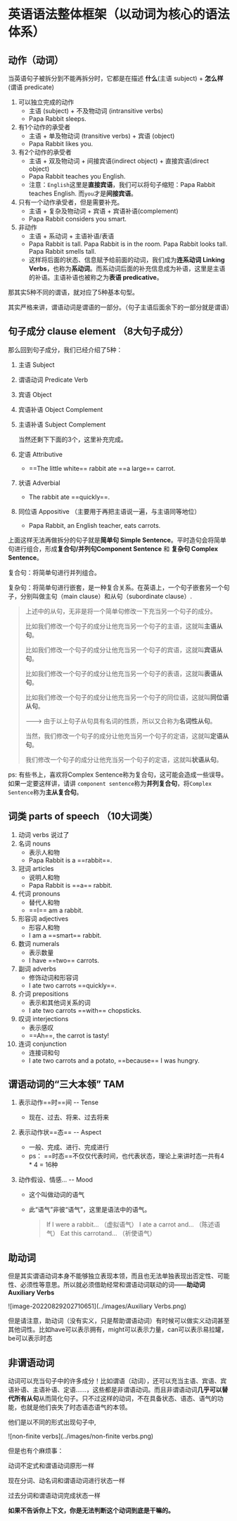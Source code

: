 # 英语语法整体框架（以动词为核心的语法体系）

## 动作（动词）

当英语句子被拆分到不能再拆分时，它都是在描述 **什么**(主语 subject) + **怎么样**(谓语 predicate)

1. 可以独立完成的动作
   + 主语 (subject) + 不及物动词 (intransitive verbs)
   + Papa Rabbit sleeps.
2. 有1个动作的承受者
   + 主语 + 单及物动词 (transitive verbs) + 宾语 (object)
   + Papa Rabbit likes you.
3. 有2个动作的承受者
   + 主语 + 双及物动词 + 间接宾语(indirect object) + 直接宾语(direct object)
   + Papa Rabbit teaches you English.  
   + 注意：`English`这里是**直接宾语**，我们可以将句子缩短：Papa Rabbit teaches English. 而`you`才是**间接宾语**。
4. 只有一个动作承受者，但是需要补充。
   + 主语 + 复杂及物动词 + 宾语 + 宾语补语(complement)
   + Papa Rabbit considers you smart.
5. 非动作
   + 主语 + 系动词 + 主语补语/表语
   + Papa Rabbit is tall.  Papa Rabbit is in the room.  Papa Rabbit looks tall.  Papa Rabbit smells tall.
   + 这样将后面的状态、信息赋予给前面的动词，我们成为**连系动词 Linking Verbs**，也称为**系动词**。而系动词后面的补充信息成为补语，这里是主语的补语。主语补语也被称之为**表语 predicative**。

那其实5种不同的谓语，就对应了5种基本句型。

其实严格来讲，谓语动词是谓语的一部分。（句子主语后面余下的一部分就是谓语）



## 句子成分 clause element （8大句子成分）

那么回到句子成分，我们已经介绍了5种：

1. 主语 Subject

2. 谓语动词 Predicate Verb

3. 宾语 Object

4. 宾语补语 Object Complement

5. 主语补语 Subject Complement

   当然还剩下下面的3个，这里补充完成。

6. 定语 Attributive

   + ==The little white== rabbit ate ==a large== carrot.

7. 状语 Adverbial

   + The rabbit ate ==quickly==.

8. 同位语  Appositive （主要用于再把主语说一遍，与主语同等地位）

   + Papa Rabbit, an English teacher, eats carrots.

上面这样无法再做拆分的句子就是**简单句 Simple Sentence**。平时造句会将简单句进行组合，形成**复合句/并列句Component Sentence** 和 **复杂句 Complex Sentence**。

复合句：将简单句进行并列组合。

复杂句：将简单句进行嵌套，是一种复合关系。在英语上，一个句子嵌套另一个句子，分别叫做主句（main clause）和从句（subordinate clause）.

> 上述中的从句，无非是将一个简单句修改一下充当另一个句子的成分。
>
> 比如我们修改一个句子的成分让他充当另一个句子的主语，这就叫**主语从句**。
>
> 比如我们修改一个句子的成分让他充当另一个句子的宾语，这就叫**宾语从句**。
>
> 比如我们修改一个句子的成分让他充当另一个句子的表语，这就叫**表语从句**。
>
> 比如我们修改一个句子的成分让他充当另一个句子的同位语，这就叫**同位语从句**。
>
> ---> 由于以上句子从句具有名词的性质，所以又合称为**名词性从句**。
>
> 当然，我们修改一个句子的成分让他充当另一个句子的定语，这就叫**定语从句**。
>
> 我们修改一个句子的成分让他充当另一个句子的定语，这就叫**状语从句**。

ps: 有些书上，喜欢将Complex Sentence称为复合句，这可能会造成一些误导。如果一定要这样讲，请讲 `component sentence`称为**并列复合句**，将`Complex Sentence`称为**主从复合句**。



## 词类 parts of speech （10大词类）

1. 动词 verbs 说过了
2. 名词 nouns 
   + 表示人和物
   + Papa Rabbit is a ==rabbit==.
3. 冠词 articles
   + 说明人和物
   + Papa Rabbit is ==a== rabbit.
4. 代词 pronouns
   + 替代人和物
   + ==I== am a rabbit.
5. 形容词 adjectives
   + 形容人和物
   + I am a ==smart== rabbit.
6. 数词 numerals
   + 表示数量
   + I have ==two== carrots.
7. 副词 adverbs
   + 修饰动词和形容词
   + I ate two carrots ==quickly==.
8. 介词 prepositions
   + 表示和其他词关系的词
   + I ate two carrots ==with== chopsticks.
9. 叹词 interjections
   + 表示感叹
   + ==Ah==, the carrot is tasty! 
10. 连词 conjunction
    + 连接词和句
    + I ate two carrots and a potato, ==because== I was hungry.



## 谓语动词的“三大本领” TAM 

1. 表示动作==时==间  -- Tense
   + 现在、过去、将来、过去将来

2. 表示动作状==态==  -- Aspect

   + 一般、完成、进行、完成进行
   + ps： ==时态==不仅仅代表时间，也代表状态，理论上来讲时态一共有4 * 4 = 16种

3. 动作假设、情感...  -- Mood

   + 这个叫做动词的语气

   + 此“语气”非彼“语气”，这里是语法中的语气。

     > If I were a rabbit...
     > （虚拟语气）
     > I ate a carrot and...
     > （陈述语气）
     > Eat this carrotand...
     > （祈使语气）



## 助动词

但是其实谓语动词本身不能够独立表现本领，而且也无法单独表现出否定性、可能性、必须性等意思。所以就必须借助经常和谓语动词联动的词——**助动词 Auxiliary Verbs**

![image-20220829202710651](../images/Auxiliary Verbs.png)

但是请注意，助动词（没有实义，只是帮助谓语动词）有时候可以做实义动词甚至其他词性。比如have可以表示拥有，might可以表示力量，can可以表示易拉罐，be可以表示时态



## 非谓语动词

动词可以充当句子中的许多成分！比如谓语（动词），还可以充当主语、宾语、宾语补语、主语补语、定语......，这些都是非谓语动词。而且非谓语动词**几乎可以替代所有从句**从而简化句子。只不过这样的动词，不在具备状态、语态、语气的功能，也就是他们丧失了时态语态语气的本领。

他们是以不同的形式出现句子中,

![non-finite verbs](../images/non-finite verbs.png)

但是也有个麻烦事：

动词不定式和谓语动词原形一样

现在分词、动名词和谓语动词进行状态一样

过去分词和谓语动词完成状态一样

**如果不告诉你上下文，你是无法判断这个动词到底是干嘛的。**

